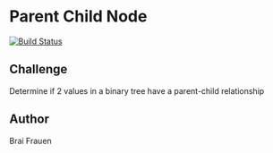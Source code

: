 # Parent Child Node
[![Build Status](https://travis-ci.com/ashabrai/parentChildTree.svg?branch=parentChild)](https://travis-ci.com/ashabrai/parentChildTree)
## Challenge
Determine if 2 values in a binary tree have a parent-child relationship

## Author 
Brai Frauen


